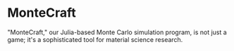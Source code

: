 # MonteCraft
"MonteCraft," our Julia-based Monte Carlo simulation program, is not just a game; it's a sophisticated tool for material science research.
